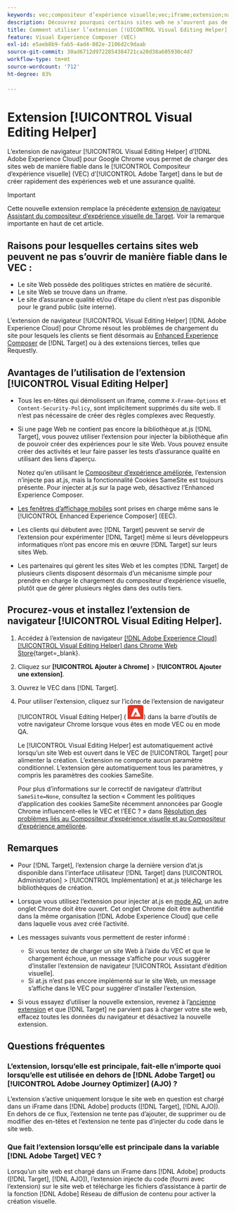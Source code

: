 ```yaml
---
keywords: vec;compositeur d’expérience visuelle;vec;iframe;extension;navigateur;faq
description: Découvrez pourquoi certains sites web ne s’ouvrent pas de manière fiable dans le [!UICONTROL Compositeur d’expérience visuelle] (VEC). L’extension de navigateur [!UICONTROL Assistant d’édition visuelle] vous permet de charger des sites web de manière fiable dans le VEC.
title: Comment utiliser l’extension [!UICONTROL Visual Editing Helper] ?
feature: Visual Experience Composer (VEC)
exl-id: e5aeb8b9-fab5-4ad4-882e-2106d2c9daab
source-git-commit: 30ad6712d9722854384721ca20d38a605930c4d7
workflow-type: tm+mt
source-wordcount: '712'
ht-degree: 83%

---
```


# Extension [!UICONTROL Visual Editing Helper]

L’extension de navigateur [!UICONTROL Visual Editing Helper] d’[!DNL Adobe Experience Cloud] pour Google Chrome vous permet de charger des sites web de manière fiable dans le [!UICONTROL Compositeur d’expérience visuelle] (VEC) d’[!UICONTROL Adobe Target] dans le but de créer rapidement des expériences web et une assurance qualité.

>[!IMPORTANT]
>
>Cette nouvelle extension remplace la précédente [extension de navigateur Assistant du compositeur d’expérience visuelle de Target](/help/main/c-experiences/c-visual-experience-composer/r-troubleshoot-composer/vec-helper-browser-extension.md). Voir la remarque importante en haut de cet article.

## Raisons pour lesquelles certains sites web peuvent ne pas s’ouvrir de manière fiable dans le VEC :

* Le site Web possède des politiques strictes en matière de sécurité.
* Le site Web se trouve dans un iframe.
* Le site d’assurance qualité et/ou d’étape du client n’est pas disponible pour le grand public (site interne).

L’extension de navigateur [!UICONTROL Visual Editing Helper] [!DNL Adobe Experience Cloud] pour Chrome résout les problèmes de chargement du site pour lesquels les clients se fient désormais au [Enhanced Experience Composer](/help/main/administrating-target/visual-experience-composer-set-up.md#eec) de [!DNL Target] ou à des extensions tierces, telles que Requestly.

## Avantages de l’utilisation de l’extension [!UICONTROL Visual Editing Helper]

* Tous les en-têtes qui démolissent un iframe, comme `X-Frame-Options` et `Content-Security-Policy`, sont implicitement supprimés du site web. Il n’est pas nécessaire de créer des règles complexes avec Requestly.
* Si une page Web ne contient pas encore la bibliothèque at.js [!DNL Target], vous pouvez utiliser l’extension pour injecter la bibliothèque afin de pouvoir créer des expériences pour le site Web. Vous pouvez ensuite créer des activités et leur faire passer les tests d’assurance qualité en utilisant des liens d’aperçu.

   Notez qu’en utilisant le [Compositeur d’expérience améliorée](/help/main/administrating-target/visual-experience-composer-set-up.md#eec), l’extension n’injecte pas at.js, mais la fonctionnalité Cookies SameSite est toujours présente. Pour injecter at.js sur la page web, désactivez l’Enhanced Experience Composer.

* [Les fenêtres d’affichage mobiles](/help/main/c-experiences/c-visual-experience-composer/mobile-viewports.md) sont prises en charge même sans le [!UICONTROL Enhanced Experience Composer] (EEC).
* Les clients qui débutent avec [!DNL Target] peuvent se servir de l’extension pour expérimenter [!DNL Target] même si leurs développeurs informatiques n’ont pas encore mis en œuvre [!DNL Target] sur leurs sites Web.
* Les partenaires qui gèrent les sites Web et les comptes [!DNL Target] de plusieurs clients disposent désormais d’un mécanisme simple pour prendre en charge le chargement du compositeur d’expérience visuelle, plutôt que de gérer plusieurs règles dans des outils tiers.

## Procurez-vous et installez l’extension de navigateur [!UICONTROL Visual Editing Helper].

1. Accédez à l’extension de navigateur [[!DNL Adobe Experience Cloud] [!UICONTROL Visual Editing Helper] dans Chrome Web Store](https://chrome.google.com/webstore/detail/adobe-experience-cloud-vi/kgmjjkfjacffaebgpkpcllakjifppnca){target=_blank}.
1. Cliquez sur **[!UICONTROL Ajouter à Chrome]** > **[!UICONTROL Ajouter une extension]**.
1. Ouvrez le VEC dans [!DNL Target].
1. Pour utiliser l’extension, cliquez sur l’icône de l’extension de navigateur [!UICONTROL Visual Editing Helper] (![icône Extension d’édition visuelle](/help/main/c-experiences/c-visual-experience-composer/r-troubleshoot-composer/assets/visual-editing-helper.png)) dans la barre d’outils de votre navigateur Chrome lorsque vous êtes en mode VEC ou en mode QA.

   Le [!UICONTROL Visual Editing Helper] est automatiquement activé lorsqu’un site Web est ouvert dans le VEC de [!UICONTROL Target] pour alimenter la création. L’extension ne comporte aucun paramètre conditionnel. L’extension gère automatiquement tous les paramètres, y compris les paramètres des cookies SameSite.

   Pour plus d’informations sur le correctif de navigateur d’attribut `SameSite=None`, consultez la section « Comment les politiques d’application des cookies SameSite récemment annoncées par Google Chrome influencent-elles le VEC et l’EEC ? » dans [Résolution des problèmes liés au Compositeur d’expérience visuelle et au Compositeur d’expérience améliorée](/help/main/c-experiences/c-visual-experience-composer/r-troubleshoot-composer/issues-related-to-the-visual-experience-composer-vec-and-enhanced-experience-composer-eec.md).

## Remarques

* Pour [!DNL Target], l’extension charge la dernière version d’at.js disponible dans l’interface utilisateur [!DNL Target] dans [!UICONTROL Administration] > [!UICONTROL Implémentation] et at.js télécharge les bibliothèques de création.
* Lorsque vous utilisez l’extension pour injecter at.js en [mode AQ](/help/main/c-activities/c-activity-qa/activity-qa.md), un autre onglet Chrome doit être ouvert. Cet onglet Chrome doit être authentifié dans la même organisation [!DNL Adobe Experience Cloud] que celle dans laquelle vous avez créé l’activité.
* Les messages suivants vous permettent de rester informé :

   * Si vous tentez de charger un site Web à l’aide du VEC et que le chargement échoue, un message s’affiche pour vous suggérer d’installer l’extension de navigateur [!UICONTROL Assistant d’édition visuelle].
   * Si at.js n’est pas encore implémenté sur le site Web, un message s’affiche dans le VEC pour suggérer d’installer l’extension.
* Si vous essayez d’utiliser la nouvelle extension, revenez à l’[ancienne extension](/help/main/c-experiences/c-visual-experience-composer/r-troubleshoot-composer/vec-helper-browser-extension.md) et que [!DNL Target] ne parvient pas à charger votre site web, effacez toutes les données du navigateur et désactivez la nouvelle extension.

## Questions fréquentes 

### L’extension, lorsqu’elle est principale, fait-elle n’importe quoi lorsqu’elle est utilisée en dehors de [!DNL Adobe Target] ou [!UICONTROL Adobe Journey Optimizer] (AJO) ?

L’extension s’active uniquement lorsque le site web en question est chargé dans un iFrame dans [!DNL Adobe] products ([!DNL Target], [!DNL AJO]). En dehors de ce flux, l’extension ne tente pas d’ajouter, de supprimer ou de modifier des en-têtes et l’extension ne tente pas d’injecter du code dans le site web.

### Que fait l’extension lorsqu’elle est principale dans la variable [!DNL Adobe Target] VEC ?

Lorsqu’un site web est chargé dans un iFrame dans [!DNL Adobe] products ([!DNL Target], [!DNL AJO]), l’extension injecte du code (fourni avec l’extension) sur le site web et télécharge les fichiers d’assistance à partir de la fonction [!DNL Adobe] Réseau de diffusion de contenu pour activer la création visuelle.
